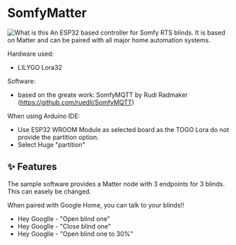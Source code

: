 # SomfyMatter
![What is this](SomfyMatterESP32.png) 
An ESP32 based controller for Somfy RTS blinds.
It is based on Matter and can be paired with all major home automation systems.

Hardware used: 
- LILYGO Lora32

Software:
- based on the greate work: SomfyMQTT by Rudi Radmaker (https://github.com/ruedli/SomfyMQTT)

When using Arduino IDE:
- Use ESP32 WROOM Module as selected board as the TOGO Lora do not provide the partition option.
- Select Huge "partition"
## ✨ Features
The sample software provides a Matter node with 3 endpoints for 3 blinds. This can easely be changed.

When paired with Google Home, you can talk to your blinds!!
- Hey Googlle - "Open blind one"
- Hey Googlle - "Close blind one"
- Hey Googlle - "Open blind one to 30%"
  

